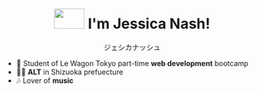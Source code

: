 <head>
 <link href="//maxcdn.bootstrapcdn.com/font-awesome/4.1.0/css/font-awesome.min.css" rel="stylesheet" /> 
</head>

<h1 align="center"><img height="40px" width="60px" src="https://www.pikpng.com/pngl/b/577-5777208_hello-transparent-tumblr-sign-clipart.png"> I'm Jessica Nash! </h1>
<p align="center">ジェシカナッシュ</p>

<ul>
  <li> 🚌 Student of Le Wagon Tokyo part-time <b>web development</b> bootcamp </li>
  <li> 👩‍🏫 <b>ALT</b> in Shizuoka prefuecture </li>
  <li> 🎶 Lover of <b>music</b> </li>
</ul> 


